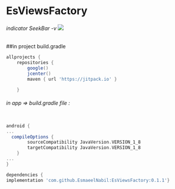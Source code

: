 # EsViewsFactory
###### indicator SeekBar -v <img src="https://jitpack.io/v/EsmaeelNabil/EsViewsFactory.svg">

##in project build.gradle

```gradle
allprojects {
    repositories {
        google()
        jcenter()
        maven { url 'https://jitpack.io' }

    }
```
###### in app => build.gradle file :

```gradle

android {
...
  compileOptions {
        sourceCompatibility JavaVersion.VERSION_1_8
        targetCompatibility JavaVersion.VERSION_1_8
    }
...
}

dependencies {
implementation 'com.github.EsmaeelNabil:EsViewsFactory:0.1.1'}
```
